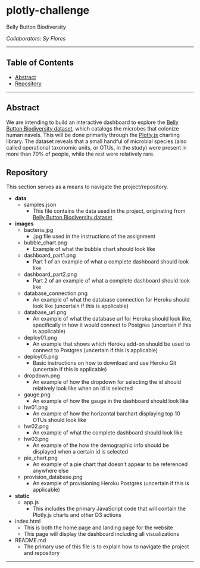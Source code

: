 # plotly-challenge
Belly Button Biodiversity

*Collaborators: Sy Flores*

---

## **Table of Contents**
- [Abstract](#abstract)
- [Repository](#repository)

---

## Abstract
We are intending to build an interactive dashboard to explore the [Belly Button Biodiversity dataset](http://robdunnlab.com/projects/belly-button-biodiversity/), which catalogs the microbes that colonize human navels. This will be done primarily through the [Plotly.js](https://plotly.com/javascript/) charting library.
The dataset reveals that a small handful of microbial species (also called operational taxonomic units, or OTUs, in the study) were present in more than 70% of people, while the rest were relatively rare.

## Repository
This section serves as a means to navigate the project/repository.

- **data**
    - samples.json
        - This file contains the data used in the project, originating from [Belly Button Biodiversity dataset](http://robdunnlab.com/projects/belly-button-biodiversity/)
- **images**
    - bacteria.jpg
        - .jpg file used in the instructions of the assignment
    - bubble_chart.png
        - Example of what the bubble chart should look like
    - dashboard_part1.png
        - Part 1 of an example of what a complete dashboard should look like
    - dashboard_part2.png
        - Part 2 of an example of what a complete dashboard should look like
    - database_connection.png
        - An example of what the database connection for Heroku should look like (uncertain if this is applicable)
    - database_url.png
        - An example of what the database url for Heroku should look like, specifically in how it would connect to Postgres (uncertain if this is applicable)
    - deploy01.png
        - An example that shows which Heroku add-on should be used to connect to Postgres (uncertain if this is applicable)
    - deploy05.png
        - Basic instructions on how to download and use Heroku Git (uncertain if this is applicable)
    - dropdown.png
        - An example of how the dropdown for selecting the id should relatively look like when an id is selected
    - gauge.png
        - An example of how the gauge in the dashboard should look like
    - hw01.png
        - An example of how the horizontal barchart displaying top 10 OTUs should look like
    - hw02.png
        - An example of what the complete dashboard should look like
    - hw03.png
        - An example of the how the demographic info should be displayed when a certain id is selected
    - pie_chart.png
        - An example of a pie chart that doesn't appear to be referenced anywhere else
    - provision_database.png
        - An example of provisioning Heroku Postgres (uncertain if this is applicable)
- **static**
    - app.js 
        - This includes the primary JavaScript code that will contain the Plotly.js charts and other D3 actions
- index.html
  - This is both the home page and landing page for the website
  - This page will display the dashboard including all visualizations 
- README.md
  - The primary use of this file is to explain how to navigate the project and repository

---